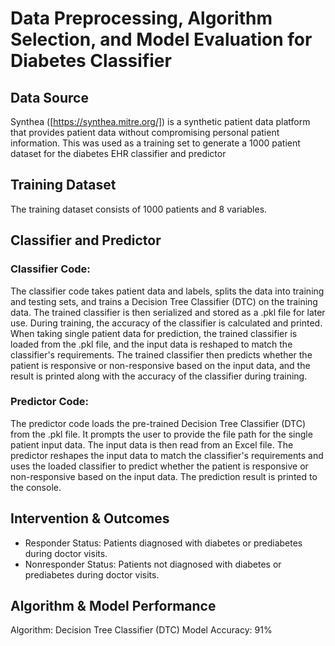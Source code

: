 # Data Preprocessing, Algorithm Selection, and Model Evaluation for Diabetes Classifier
## Data Source
Synthea ([https://synthea.mitre.org/]) is a synthetic patient data platform that provides patient data without compromising personal patient information. This was used as a training set to generate a 1000 patient dataset for the diabetes EHR classifier and predictor 

## Training Dataset
The training dataset consists of 1000 patients and 8 variables.

## Classifier and Predictor
### Classifier Code:
The classifier code takes patient data and labels, splits the data into training and testing sets, and trains a Decision Tree Classifier (DTC) on the training data. The trained classifier is then serialized and stored as a .pkl file for later use. During training, the accuracy of the classifier is calculated and printed. When taking single patient data for prediction, the trained classifier is loaded from the .pkl file, and the input data is reshaped to match the classifier's requirements. The trained classifier then predicts whether the patient is responsive or non-responsive based on the input data, and the result is printed along with the accuracy of the classifier during training.

### Predictor Code:
The predictor code loads the pre-trained Decision Tree Classifier (DTC) from the .pkl file. It prompts the user to provide the file path for the single patient input data. The input data is then read from an Excel file. The predictor reshapes the input data to match the classifier's requirements and uses the loaded classifier to predict whether the patient is responsive or non-responsive based on the input data. The prediction result is printed to the console.

## Intervention & Outcomes
- Responder Status: Patients diagnosed with diabetes or prediabetes during doctor visits.
- Nonresponder Status: Patients not diagnosed with diabetes or prediabetes during doctor visits.

## Algorithm & Model Performance
Algorithm: Decision Tree Classifier (DTC)
Model Accuracy: 91%
